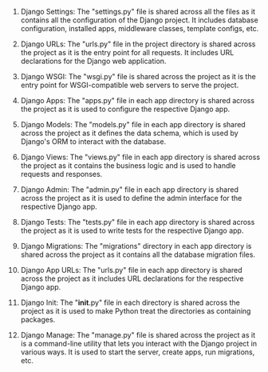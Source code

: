 1. Django Settings: The "settings.py" file is shared across all the files as it contains all the configuration of the Django project. It includes database configuration, installed apps, middleware classes, template configs, etc.

2. Django URLs: The "urls.py" file in the project directory is shared across the project as it is the entry point for all requests. It includes URL declarations for the Django web application.

3. Django WSGI: The "wsgi.py" file is shared across the project as it is the entry point for WSGI-compatible web servers to serve the project.

4. Django Apps: The "apps.py" file in each app directory is shared across the project as it is used to configure the respective Django app.

5. Django Models: The "models.py" file in each app directory is shared across the project as it defines the data schema, which is used by Django's ORM to interact with the database.

6. Django Views: The "views.py" file in each app directory is shared across the project as it contains the business logic and is used to handle requests and responses.

7. Django Admin: The "admin.py" file in each app directory is shared across the project as it is used to define the admin interface for the respective Django app.

8. Django Tests: The "tests.py" file in each app directory is shared across the project as it is used to write tests for the respective Django app.

9. Django Migrations: The "migrations" directory in each app directory is shared across the project as it contains all the database migration files.

10. Django App URLs: The "urls.py" file in each app directory is shared across the project as it includes URL declarations for the respective Django app.

11. Django Init: The "__init__.py" file in each directory is shared across the project as it is used to make Python treat the directories as containing packages.

12. Django Manage: The "manage.py" file is shared across the project as it is a command-line utility that lets you interact with the Django project in various ways. It is used to start the server, create apps, run migrations, etc.